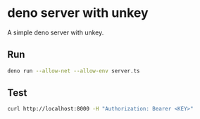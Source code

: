 # deno server with unkey

A simple deno server with unkey.

## Run

```bash
deno run --allow-net --allow-env server.ts
```

## Test

```bash
curl http://localhost:8000 -H "Authorization: Bearer <KEY>"
```
